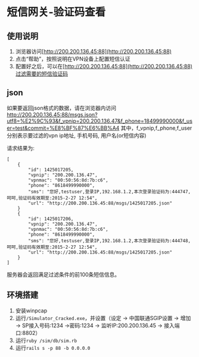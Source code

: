 # 短信网关-验证码查看

## 使用说明

1. 浏览器访问[http://200.200.136.45:88](http://200.200.136.45:88)
2. 点击“帮助”，按照说明在VPN设备上配置短信认证
3. 配置好之后，可以在[http://200.200.136.45:88](http://200.200.136.45:88)过滤需要的短信验证码

## json
如果要返回json格式的数据，请在浏览器内访问 http://200.200.136.45:88/msgs.json?utf8=%E2%9C%93&f_vpnip=200.200.136.47&f_phone=18499990000&f_user=test&commit=%E8%BF%87%E6%BB%A4
其中，f_vpnip,f_phone,f_user分别表示要过滤的vpn ip地址, 手机号码, 用户名(or短信内容)

请求结果为:

```
[
    {
        "id": 1425017205, 
        "vpnip": "200.200.136.47", 
        "vpnmac": "00:50:56:8d:7b:c6", 
        "phone": "8618499990000", 
        "sms": "您好,testuser,登录IP,192.168.1.2,本次登录验证码为:444747,呵呵,验证码有效期至:2015-2-27 12:54", 
        "url": "http://200.200.136.45:88/msgs/1425017205.json"
    }
    {
        "id": 1425017206, 
        "vpnip": "200.200.136.47", 
        "vpnmac": "00:50:56:8d:7b:c6", 
        "phone": "8618499990000", 
        "sms": "您好,testuser,登录IP,192.168.1.2,本次登录验证码为:444748,呵呵,验证码有效期至:2015-2-27 12:54", 
        "url": "http://200.200.136.45:88/msgs/1425017205.json"
    }
]
```

服务器会返回满足过滤条件的前100条短信信息。


## 环境搭建

1. 安装winpcap
2. 运行`/Simulator_Cracked.exe`，并设置（设定 -> 中国联通SGIP设置 -> 增加 -> SP接入号码:1234 ->密码:1234 -> 监听IP:200.200.136.45 -> 接入端口:8802）
3. 运行`ruby /sim/db/sim.rb`
4. 运行`rails s -p 88 -b 0.0.0.0`